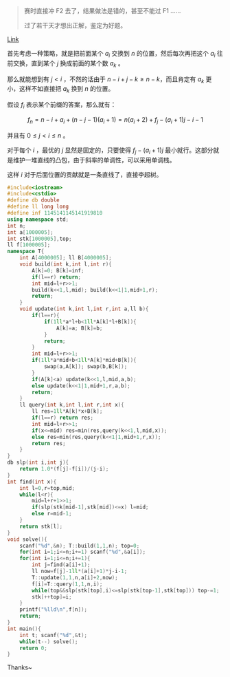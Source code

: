 > 赛时直接冲 F2 去了，结果做法是错的，甚至不能过 F1 ……
>
> 过了若干天才想出正解，鉴定为好题。

[Link](https://codeforces.com/problemset/problem/2107/F2)

首先考虑一种策略，就是把前面某个 $a_i$ 交换到 $n$ 的位置，然后每次再把这个 $a_i$ 往前交换，直到某个 $j$ 换成前面的某个数 $a_k$ 。

那么就能想到有 $j<i$ ，不然的话由于 $n-i+j-k\ge n-k$，而且肯定有 $a_k$ 更小，这样不如直接把 $a_k$ 换到 $n$ 的位置。

假设 $f_i$ 表示某个前缀的答案，那么就有：

$$
f_n=n-i+a_i+(n-j-1)(a_i+1)=n(a_i+2)+f_j-(a_i+1)j-i-1
$$

并且有 $0\le j<i\le n$ 。

对于每个 $i$ ，最优的 $j$ 显然是固定的，只要使得 $f_j-(a_i+1)j$ 最小就行。这部分就是维护一堆直线的凸包，由于斜率的单调性，可以采用单调栈。

这样 $i$ 对于后面位置的贡献就是一条直线了，直接李超树。

```cpp
#include<iostream>
#include<cstdio>
#define db double
#define ll long long
#define inf 1145141145141919810
using namespace std;
int n;
int a[1000005];
int stk[1000005],top;
ll f[1000005];
namespace T{
	int A[4000005]; ll B[4000005];
	void build(int k,int l,int r){
		A[k]=0; B[k]=inf;
		if(l==r) return;
		int mid=l+r>>1;
		build(k<<1,l,mid); build(k<<1|1,mid+1,r);
		return;
	}
	void update(int k,int l,int r,int a,ll b){
		if(l==r){
			if(1ll*a*l+b<1ll*A[k]*l+B[k]){
				A[k]=a; B[k]=b;
			}
			return;
		}
		int mid=l+r>>1;
		if(1ll*a*mid+b<1ll*A[k]*mid+B[k]){
			swap(a,A[k]); swap(b,B[k]);
		}
		if(A[k]<a) update(k<<1,l,mid,a,b);
		else update(k<<1|1,mid+1,r,a,b);
		return;
	}
	ll query(int k,int l,int r,int x){
		ll res=1ll*A[k]*x+B[k];
		if(l==r) return res;
		int mid=l+r>>1;
		if(x<=mid) res=min(res,query(k<<1,l,mid,x));
		else res=min(res,query(k<<1|1,mid+1,r,x));
		return res;
	}
}
db slp(int i,int j){
	return 1.0*(f[j]-f[i])/(j-i);
}
int find(int x){
	int l=0,r=top,mid;
	while(l<r){
		mid=l+r+1>>1;
		if(slp(stk[mid-1],stk[mid])<=x) l=mid;
		else r=mid-1;
	}
	return stk[l];
}
void solve(){
	scanf("%d",&n); T::build(1,1,n); top=0;
	for(int i=1;i<=n;i+=1) scanf("%d",&a[i]);
	for(int i=1;i<=n;i+=1){
		int j=find(a[i]+1);
		ll now=f[j]-1ll*(a[i]+1)*j-i-1;
		T::update(1,1,n,a[i]+2,now);
		f[i]=T::query(1,1,n,i);
		while(top&&slp(stk[top],i)<=slp(stk[top-1],stk[top])) top-=1;
		stk[++top]=i;
	}
	printf("%lld\n",f[n]);
	return;
}
int main(){
	int t; scanf("%d",&t);
	while(t--) solve();
	return 0;
}
```

Thanks~